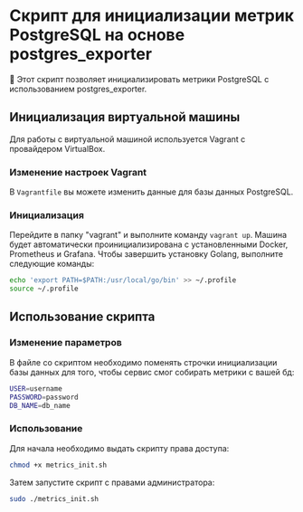 
# Скрипт для инициализации метрик PostgreSQL на основе postgres_exporter

🚀 Этот скрипт позволяет инициализировать метрики PostgreSQL с использованием postgres_exporter.

## Инициализация виртуальной машины

Для работы с виртуальной машиной используется Vagrant с провайдером VirtualBox. 

### Изменение настроек Vagrant

В `Vagrantfile` вы можете изменить данные для базы данных PostgreSQL. 

### Инициализация

Перейдите в папку "vagrant" и выполните команду `vagrant up`. Машина будет автоматически проинициализирована с установленными Docker, Prometheus и Grafana. Чтобы завершить установку Golang, выполните следующие команды:

```bash
echo 'export PATH=$PATH:/usr/local/go/bin' >> ~/.profile
source ~/.profile
```

## Использование скрипта

### Изменение параметров

В файле со скриптом необходимо поменять строчки инициализации базы данных для того, чтобы сервис смог собирать метрики с вашей бд:

```bash
USER=username
PASSWORD=password
DB_NAME=db_name
```

### Использование

Для начала необходимо выдать скрипту права доступа:

```bash
chmod +x metrics_init.sh
```

Затем запустите скрипт с правами администратора:

```bash
sudo ./metrics_init.sh
```
